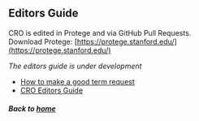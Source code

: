 ---
---

## Editors Guide

CRO is edited in Protege and via GitHub Pull Requests.  
Download Protege: [https://protege.stanford.edu/](https://protege.stanford.edu/)

_The editors guide is under development_

- [How to make a good term request](editorsguide/howtomakeatermrequest.md)
- [CRO Editors Guide](editorsguide/CROeditorsguide.md)


##### Back to [home](https://data2health.github.io/contributor-role-ontology/)
